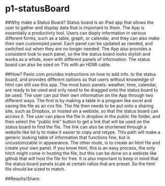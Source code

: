 p1-statusBoard
==============
##Why make a Status Board?
Status board is an iPad app that allows the user to gather and display data that is important to them. The App is essentially a productivty tool. Users can disply information in various different forms, such as a table, graph, or calendar, and they can also make their own customized panel. Each panel can be updated as needed, and switched out when they are no longer needed. The App also provides a consistent look to each panel, so the the status board looks stylish and works as a whole, even with different panels of information. The status board can also be used on TVs with an HDMI cable.


##How?
Panic.com provides instructions on how to add info. to the status board, and provides different options so that users without knowledge of html can still use this app. The most basic panels: weather, time, calendar, are ready to be used and only need to be dragged onto the status board to be used. The user can put their own information on the App through two different ways. The first is by making a table in a program like excel and saving the file as an cvs file. The file then needs to be put onto a sharing site, such as Dropbox, or hosted on a webiste, so that the status board can access it. The user can place the file in dropbox in the public file folder, and then select the "public link" button to get a link that will be used on the status board to find the file. The link can also be shortened through a website like bit.ly to make it easier to copy and retype. This path will make a generic looking table of information that functions fine, but is uncustomizable in appearance. 
The other route, is to create an html file and create your own panel. If you know html, this is an easy process, the only hitch might come in hosting the file, but this can be done on a webiste like github that will host the file for free. It is also important to keep in mind that the status board panels scale at certain ratios that are preset. So the html file should be sized to match.  

##Results/Share:

